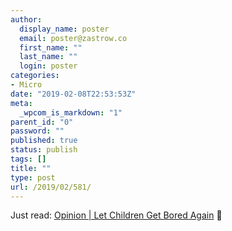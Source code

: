 ```yaml
---
author:
  display_name: poster
  email: poster@zastrow.co
  first_name: ""
  last_name: ""
  login: poster
categories:
- Micro
date: "2019-02-08T22:53:53Z"
meta:
  _wpcom_is_markdown: "1"
parent_id: "0"
password: ""
published: true
status: publish
tags: []
title: ""
type: post
url: /2019/02/581/
---
```

<p>Just read: <a href="https://www.nytimes.com/2019/02/02/opinion/sunday/children-bored.html">Opinion | Let Children Get Bored Again</a> 📰</p>
